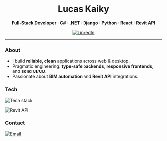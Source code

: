 <h1 align="center">Lucas Kaiky</h1>
<p align="center"><b>Full‑Stack Developer · C# · .NET · Django · Python · React · Revit API</b></p>

<p align="center">
  <a href="https://www.linkedin.com/in/lucas-kaiky-pessoa-pinho-de-carvalho-263821232/" target="_blank"><img src="https://img.shields.io/badge/LinkedIn-0A66C2?logo=linkedin&logoColor=white&style=flat" alt="LinkedIn"></a>
</p>

---

### About
- I build **reliable, clean** applications across web & desktop.
- Pragmatic engineering: **type‑safe backends**, **responsive frontends**, and **solid CI/CD**.
- Passionate about **BIM automation** and **Revit API** integrations.

### Tech
<p>
  <img src="https://skillicons.dev/icons?i=cs,dotnet,py,django,react,js,html,css,git,github,vscode&perline=12" alt="Tech stack" />
</p>
<p>
  <img src="https://img.shields.io/badge/Revit%20API-Autodesk-0696D7?logo=autodesk&logoColor=white&style=flat" alt="Revit API" />
</p>

### Contact
<p>
  <a href="mailto:lucaspessoapinho@gmail.com" target="_blank"><img src="https://img.shields.io/badge/Email-181717?logo=gmail&logoColor=white&style=flat" alt="Email"/></a>
</p>

